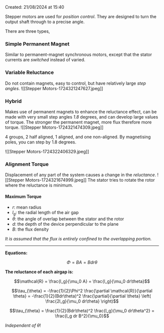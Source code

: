 Created: 21/08/2024 at 15:40

Stepper motors are used for *position control*. They are designed to turn the output shaft through to a precise angle.

There are three types,

### Simple Permanent Magnet
Similar to permanent-magnet synchronous motors, except that the stator currents are *switched* instead of varied.
### Variable Reluctance
Do not contain magnets, easy to control, but have relatively large *step angles*.
![[Stepper Motors-1724321247627.jpeg]]
### Hybrid
Makes use of permanent magnets to enhance the reluctance effect, can be made with very small step angles *1.8* degrees, and can develop large values of torque. The stronger the permanent magnet, more flux therefore more torque.
![[Stepper Motors-1724321474309.jpeg]]

4 groups, 2 half aligned, 1 aligned, and one non-aligned. By magnetising poles, you can step by 1.8 degrees.

![[Stepper Motors-1724322406329.jpeg]]
### Alignment Torque
Displacement of any part of the system causes a change in the *reluctance*.
![[Stepper Motors-1724321674999.jpeg]]
The stator tries to rotate the rotor where the reluctance is minimum.

#### Maximum Torque
- $r$: mean radius
- $l_g$​: the radial length of the air gap
- $\theta$: the angle of overlap between the stator and the rotor
- $d$: the depth of the device perpendicular to the plane
- $B$: the flux density

_It is assumed that the flux is entirely confined to the overlapping portion._

---

**Equations:**

$$\Phi = BA = Bdr\theta$$

**The reluctance of each airgap is:**

$$\mathcal{R} = \frac{l_g}{\mu_0 A} = \frac{l_g}{\mu_0 dr\theta}$$

$$\tau_{\theta} = -\frac{1}{2}\Phi^2 \frac{\partial \mathcal{R}}{\partial \theta} = -\frac{1}{2}(Bdr\theta)^2 \frac{\partial}{\partial \theta} \left( \frac{2l_g}{\mu_0 dr\theta} \right)$$

$$\tau_{\theta} = \frac{1}{2}(Bdr\theta)^2 \frac{l_g}{\mu_0 dr\theta^2} = \frac{l_g dr B^2}{\mu_0}$$

_Independent of_ $\theta$!